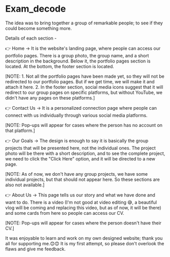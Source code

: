 # Exam_decode
The idea was to bring together a group of remarkable people; to see if they could become something more.


Details of each section - 

👉 Home -> It is the website's landing page, where people can access our portfolio pages. There is a group photo, the group name, and a short description in the background. Below it, the portfolio pages section is located. At the bottom, the footer section is located. 

[NOTE: 1. Not all the portfolio pages have been made yet, so they will not be redirected to our portfolio pages. But if we get time, we will make it and attach it here.
2. In the footer section, social media icons suggest that it will redirect to our group pages on specific platforms, but without YouTube, we didn't have any pages on these platforms.] 

👉 Contact Us -> It is a personalized connection page where people can connect with us individually through various social media platforms. 

[NOTE: Pop-ups will appear for cases where the person has no account on that platform.] 

👉 Our Goals -> The design is enough to say it is basically the group projects that will be presented here, not the individual ones. The project photo will be there with a short description, and to see the complete project, we need to click the "Click Here" option, and it will be directed to a new page. 

[NOTE: As of now, we don't have any group projects, we have some individual projects, but that should not appear here. So these sections are also not available.] 

👉 About Us -> This page tells us our story and what we have done and want to do. There is a video (I'm not good at video editing 😅, a beautiful vlog will be coming and replacing this video, but as of now, it will be there) and some cards from here so people can access our CV.

[NOTE: Pop-ups will appear for cases where the person doesn't have their CV.] 

It was enjoyable to learn and work on my own designed website; thank you all for supporting me.😊😊 It is my first attempt, so please don't overlook the flaws and give me feedback. 


